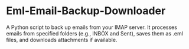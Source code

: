 # Eml-Email-Backup-Downloader
A Python script to back up emails from your IMAP server. It processes emails from specified folders (e.g., INBOX and Sent), saves them as .eml files, and downloads attachments if available.
